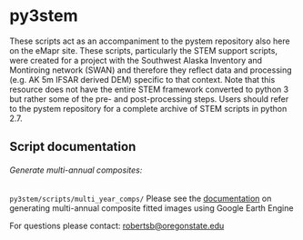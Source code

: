 # py3stem
These scripts act as an accompaniment to the pystem repository also here on the eMapr site. These scripts, particularly the STEM support scripts, were created for a project with the Southwest Alaska Inventory and Montiroing network (SWAN) and therefore they reflect data and processing (e.g. AK 5m IFSAR derived DEM) specific to that context. Note that this resource does not have the entire STEM framework converted to python 3 but rather some of the pre- and post-processing steps. Users should refer to the pystem repository for a complete archive of STEM scripts in python 2.7.

## Script documentation 
###### Generate multi-annual composites: 
`py3stem/scripts/multi_year_comps/`
Please see the [documentation](https://docs.google.com/document/d/1jZlcqwqajsnpDLvuhBNi60GB3Wl95gbMG19IYUxq2E4/edit?usp=sharing) on generating multi-annual composite fitted images using Google Earth Engine 


For questions please contact: robertsb@oregonstate.edu
